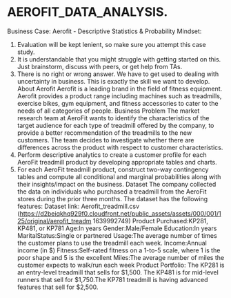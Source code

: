 # AEROFIT_DATA_ANALYSIS.

Business Case: Aerofit - Descriptive Statistics & Probability
Mindset:
1. Evaluation will be kept lenient, so make sure you attempt this case study.
2. It is understandable that you might struggle with getting started on this. Just brainstorm,
discuss with peers, or get help from TAs.
3. There is no right or wrong answer. We have to get used to dealing with uncertainty in
business. This is exactly the skill we want to develop.
About Aerofit
Aerofit is a leading brand in the field of fitness equipment. Aerofit provides a product range
including machines such as treadmills, exercise bikes, gym equipment, and fitness
accessories to cater to the needs of all categories of people.
Business Problem
The market research team at AeroFit wants to identify the characteristics of the target
audience for each type of treadmill offered by the company, to provide a better
recommendation of the treadmills to the new customers. The team decides to investigate
whether there are differences across the product with respect to customer characteristics.
1. Perform descriptive analytics to create a customer profile for each AeroFit treadmill
product by developing appropriate tables and charts.
2. For each AeroFit treadmill product, construct two-way contingency tables and compute
all conditional and marginal probabilities along with their insights/impact on the
business.
Dataset
The company collected the data on individuals who purchased a treadmill from the AeroFit
stores during the prior three months. The dataset has the following features:
Dataset link: Aerofit_treadmill.csv
(https://d2beiqkhq929f0.cloudfront.net/public_assets/assets/000/001/125/original/aerofit_treadm
1639992749)
Product Purchased:KP281, KP481, or KP781
Age:In years
Gender:Male/Female
Education:In years
MaritalStatus:Single or partnered
Usage:The average number of times the customer plans to use the treadmill each week.
Income:Annual income (in $)
Fitness:Self-rated fitness on a 1-to-5 scale, where 1 is the poor shape and 5 is the excellent
Miles:The average number of miles the customer expects to walk/run each week
Product Portfolio:
The KP281 is an entry-level treadmill that sells for $1,500.
The KP481 is for mid-level runners that sell for $1,750.The KP781 treadmill is having advanced features that sell for $2,500.
